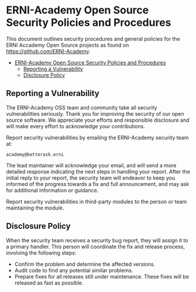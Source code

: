 # ERNI-Academy Open Source Security Policies and Procedures

This document outlines security procedures and general policies for the
ERNI Accademy Open Source projects as found on <https://github.com/ERNI-Academy>.

- [ERNI-Academy Open Source Security Policies and Procedures](#erni-academy-open-source-security-policies-and-procedures)
  - [Reporting a Vulnerability](#reporting-a-vulnerability)
  - [Disclosure Policy](#disclosure-policy)

## Reporting a Vulnerability

The ERNI-Academy OSS team and community take all security vulnerabilities
seriously. Thank you for improving the security of our open source
software. We appreciate your efforts and responsible disclosure and will
make every effort to acknowledge your contributions.

Report security vulnerabilities by emailing the ERNI-Academy security team at:

    academy@betterask.erni

The lead maintainer will acknowledge your email, and will
send a more detailed response indicating the next steps in
handling your report. After the initial reply to your report, the security
team will endeavor to keep you informed of the progress towards a fix and
full announcement, and may ask for additional information or guidance.

Report security vulnerabilities in third-party modules to the person or
team maintaining the module.

## Disclosure Policy

When the security team receives a security bug report, they will assign it
to a primary handler. This person will coordinate the fix and release
process, involving the following steps:

* Confirm the problem and determine the affected versions.
* Audit code to find any potential similar problems.
* Prepare fixes for all releases still under maintenance. These fixes
  will be released as fast as possible.
